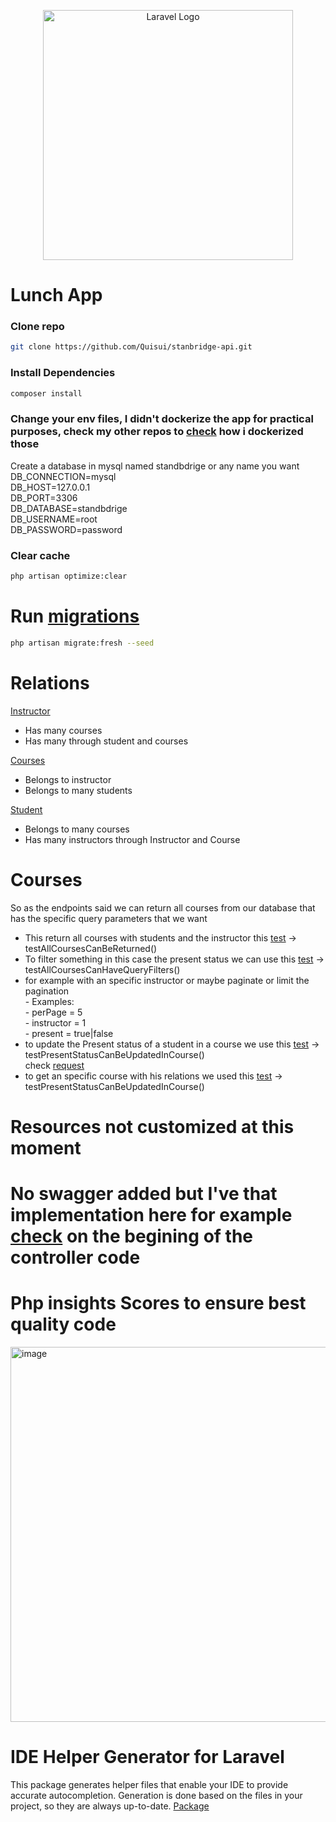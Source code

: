 <p align="center"><a href="https://laravel.com" target="_blank"><img src="https://raw.githubusercontent.com/laravel/art/master/logo-lockup/5%20SVG/2%20CMYK/1%20Full%20Color/laravel-logolockup-cmyk-red.svg" width="400" alt="Laravel Logo"></a></p>

# Lunch App
### Clone repo
```bash
git clone https://github.com/Quisui/stanbridge-api.git
```
### Install Dependencies
```bash
composer install
```
### Change your env files, I didn't dockerize the app for practical purposes, check my other repos to [check](https://github.com/Quisui/buckhill-challenge) how i dockerized those  <br />
Create a database in mysql named standbdrige or any name you want  <br />
DB_CONNECTION=mysql  <br />
DB_HOST=127.0.0.1  <br />
DB_PORT=3306  <br />
DB_DATABASE=standbdrige  <br />
DB_USERNAME=root  <br />
DB_PASSWORD=password  <br />
### Clear cache
```bash
php artisan optimize:clear

```
# Run [migrations](https://github.com/Quisui/stanbridge-api/tree/develop/database/migrations)
```bash
php artisan migrate:fresh --seed
```

# Relations 
[Instructor](https://github.com/Quisui/stanbridge-api/blob/develop/app/Models/Instructor.php) <br />
- Has many courses <br />
- Has many through student and courses <br />

[Courses](https://github.com/Quisui/stanbridge-api/blob/develop/app/Models/Course.php) <br />
- Belongs to instructor <br />
- Belongs to many students <br />

[Student](https://github.com/Quisui/stanbridge-api/blob/develop/app/Models/Student.php) <br />
- Belongs to many courses <br />
- Has many instructors through Instructor and Course <br />

# Courses
So as the endpoints said we can return all courses from our database that has the specific query parameters that we want
- This return all courses with students and the instructor this [test](https://github.com/Quisui/stanbridge-api/blob/develop/tests/Feature/api/v1/controllers/CourseControllerTest.php) ->  testAllCoursesCanBeReturned() <br />
- To filter something in this case the present status we can use this [test](https://github.com/Quisui/stanbridge-api/blob/develop/tests/Feature/api/v1/controllers/CourseControllerTest.php) -> testAllCoursesCanHaveQueryFilters() <br />
 - for example with an specific instructor or maybe paginate or limit the pagination <br />
         - Examples: <br />
          - perPage = 5 <br />
          - instructor = 1 <br />
          - present = true|false <br />
- to update the Present status of a student in a course we use this [test](https://github.com/Quisui/stanbridge-api/blob/develop/tests/Feature/api/v1/controllers/CourseControllerTest.php) -> testPresentStatusCanBeUpdatedInCourse() <br />
    check [request](https://github.com/Quisui/stanbridge-api/blob/develop/app/Http/Requests/UpdateCourseRequest.php)
- to get an specific course with his relations we used this [test](https://github.com/Quisui/stanbridge-api/blob/develop/tests/Feature/api/v1/controllers/CourseControllerTest.php) -> testPresentStatusCanBeUpdatedInCourse() <br />

# Resources not customized at this moment
# No swagger added but I've that implementation here for example [check](https://github.com/Quisui/buckhill-challenge/blob/master/app/Http/Controllers/Controller.php) on the begining of the controller code
# Php insights Scores to ensure best quality code
<img width="600" alt="image" src="https://user-images.githubusercontent.com/22399803/236127110-a1920046-cb47-4feb-8149-6b906d3ee0f7.png">

# IDE Helper Generator for Laravel
This package generates helper files that enable your IDE to provide accurate autocompletion. Generation is done based on the files in your project, so they are always up-to-date.
[Package](https://github.com/barryvdh/laravel-ide-helper)

